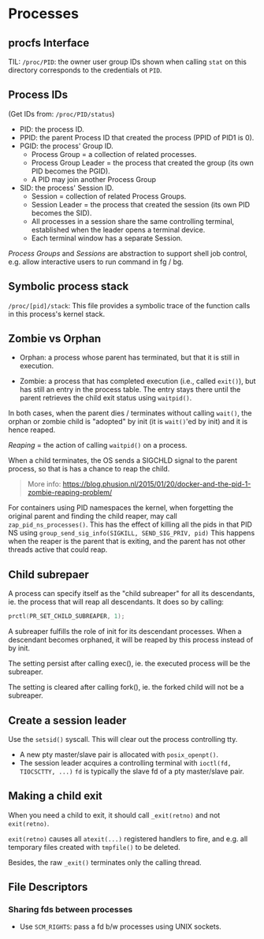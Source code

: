 # Processes

## procfs Interface

TIL: `/proc/PID`: the owner user group IDs shown when calling `stat` on this
directory corresponds to the credentials ot `PID`.

## Process IDs

(Get IDs from: `/proc/PID/status`)

- PID: the process ID.
- PPID: the parent Process ID that created the process (PPID of PID1 is 0).
- PGID: the process' Group ID.
  * Process Group = a collection of related processes.
  * Process Group Leader = the process that created the group (its own PID becomes
    the PGID).
  * A PID may join another Process Group
- SID: the process' Session ID.
  * Session = collection of related Process Groups.
  * Session Leader = the process that created the session (its own PID becomes
    the SID).
  * All processes in a session share the same controlling terminal, established
    when the leader opens a terminal device.
  * Each terminal window has a separate Session.

*Process Groups* and *Sessions* are abstraction to support shell job control,
e.g. allow interactive users to run command in fg / bg.

## Symbolic process stack

`/proc/[pid]/stack`: This file provides a symbolic trace of the function calls in
this process's kernel stack.

## Zombie vs Orphan

- Orphan: a process whose parent has terminated, but that it is still in
  execution.

- Zombie: a process that has completed execution (i.e., called `exit()`), but
  has still an entry in the process table. The entry stays there until the
  parent retrieves the child exit status using `waitpid()`.

In both cases, when the parent dies / terminates without calling `wait()`, the
orphan or zombie child is "adopted" by init (it is `wait()`'ed by init) and it
is hence reaped.

*Reaping* = the action of calling `waitpid()` on a process.

When a child terminates, the OS sends a SIGCHLD signal to the parent process,
so that is has a chance to reap the child.

>
> More info: https://blog.phusion.nl/2015/01/20/docker-and-the-pid-1-zombie-reaping-problem/
>

For containers using PID namespaces the kernel, when forgetting the original
parent and finding the child reaper, may call `zap_pid_ns_processes()`. This
has the effect of killing all the pids in that PID NS using
`group_send_sig_info(SIGKILL, SEND_SIG_PRIV, pid)` This happens when the reaper
is the parent that is exiting, and the parent has not other threads active that
could reap.

## Child subrepaer

A process can specify itself as the "child subreaper" for all its
descendants, ie. the process that will reap all descendants.
It does so by calling:

```c
prctl(PR_SET_CHILD_SUBREAPER, 1);
```

A subreaper fulfills the role of init for its descendant processes.
When a descendant becomes orphaned, it will be reaped by this process instead
of by init.

The setting persist after calling exec(), ie. the executed process will be
the subreaper.

The setting is cleared after calling fork(), ie. the forked child will not be
a subreaper.

## Create a session leader

Use the `setsid()` syscall.
This will clear out the process controlling tty.

- A new pty master/slave pair is allocated with `posix_openpt()`.
- The session leader acquires a controlling terminal with `ioctl(fd, TIOCSCTTY, ...)`
  `fd` is typically the slave fd of a pty master/slave pair.

## Making a child exit

When you need a child to exit, it should call `_exit(retno)` and not
`exit(retno)`.

`exit(retno)` causes all `atexit(...)` registered handlers to fire, and e.g.
all temporary files created with `tmpfile()` to be deleted.

Besides, the raw `_exit()` terminates only the calling thread.

## File Descriptors

### Sharing fds between processes

- Use `SCM_RIGHTS`: pass a fd b/w processes using UNIX sockets.
